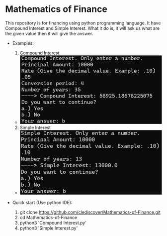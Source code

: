 # Mathematics of Finance

This repository is for financing using python programming language. It have Compound Interest and Simple Interest. What it do is, it will ask us what are the given value then
it will give the answer.

- Examples:
  1. Compound Interest
  - ![](img/Compound-Interest.png)

  2. Simple Interest
  - ![](img/Simple-Interest.png)

- Quick start (Use python IDE):
  1. git clone https://github.com/clediscover/Mathematics-of-Finance.git
  2. cd Mathematics-of-Finance
  3. python3 'Compound Interest.py'
  4. python3 'Simple Interest.py'